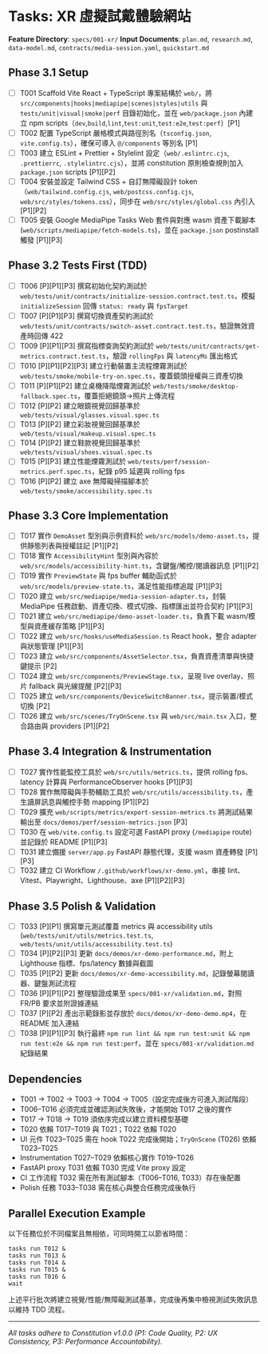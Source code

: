 # Tasks: XR 虛擬試戴體驗網站

**Feature Directory**: `specs/001-xr/`
**Input Documents**: `plan.md`, `research.md`, `data-model.md`, `contracts/media-session.yaml`, `quickstart.md`

## Phase 3.1 Setup
- [ ] T001 Scaffold Vite React + TypeScript 專案結構於 `web/`，將 `src/components|hooks|mediapipe|scenes|styles|utils` 與 `tests/unit|visual|smoke|perf` 目錄初始化，並在 `web/package.json` 內建立 npm scripts（`dev`,`build`,`lint`,`test:unit`,`test:e2e`,`test:perf`）[P1]
- [ ] T002 配置 TypeScript 嚴格模式與路徑別名（`tsconfig.json`, `vite.config.ts`），確保可導入 `@/components` 等別名 [P1]
- [ ] T003 建立 ESLint + Prettier + Stylelint 設定（`web/.eslintrc.cjs`, `.prettierrc`, `.stylelintrc.cjs`），並將 constitution 原則檢查規則加入 `package.json` scripts [P1][P2]
- [ ] T004 安裝並設定 Tailwind CSS + 自訂無障礙設計 token（`web/tailwind.config.cjs`, `web/postcss.config.cjs`, `web/src/styles/tokens.css`），同步在 `web/src/styles/global.css` 內引入 [P1][P2]
- [ ] T005 安裝 Google MediaPipe Tasks Web 套件與對應 wasm 資產下載腳本 (`web/scripts/mediapipe/fetch-models.ts`)，並在 `package.json` postinstall 觸發 [P1][P3]

## Phase 3.2 Tests First (TDD)
- [ ] T006 [P][P1][P3] 撰寫初始化契約測試於 `web/tests/unit/contracts/initialize-session.contract.test.ts`，模擬 `initializeSession` 回傳 `status: ready` 與 `fpsTarget`
- [ ] T007 [P][P1][P3] 撰寫切換資產契約測試於 `web/tests/unit/contracts/switch-asset.contract.test.ts`，驗證無效資產時回傳 422
- [ ] T009 [P][P1][P3] 撰寫指標查詢契約測試於 `web/tests/unit/contracts/get-metrics.contract.test.ts`，驗證 `rollingFps` 與 `latencyMs` 匯出格式
- [ ] T010 [P][P1][P2][P3] 建立行動裝置主流程煙霧測試於 `web/tests/smoke/mobile-try-on.spec.ts`，覆蓋鏡頭授權與三資產切換
- [ ] T011 [P][P1][P2] 建立桌機降階煙霧測試於 `web/tests/smoke/desktop-fallback.spec.ts`，覆蓋拒絕鏡頭→照片上傳流程
- [ ] T012 [P][P2] 建立眼鏡視覺回歸基準於 `web/tests/visual/glasses.visual.spec.ts`
- [ ] T013 [P][P2] 建立彩妝視覺回歸基準於 `web/tests/visual/makeup.visual.spec.ts`
- [ ] T014 [P][P2] 建立鞋款視覺回歸基準於 `web/tests/visual/shoes.visual.spec.ts`
- [ ] T015 [P][P3] 建立性能煙霧測試於 `web/tests/perf/session-metrics.perf.spec.ts`，紀錄 p95 延遲與 rolling fps
- [ ] T016 [P][P2] 建立 axe 無障礙掃描腳本於 `web/tests/smoke/accessibility.spec.ts`

## Phase 3.3 Core Implementation
- [ ] T017 實作 `DemoAsset` 型別與示例資料於 `web/src/models/demo-asset.ts`，提供靜態列表與授權註記 [P1][P2]
- [ ] T018 實作 `AccessibilityHint` 型別與內容於 `web/src/models/accessibility-hint.ts`，含鍵盤/觸控/閱讀器訊息 [P1][P2]
- [ ] T019 實作 `PreviewState` 與 fps buffer 輔助函式於 `web/src/models/preview-state.ts`，滿足性能指標追蹤 [P1][P3]
- [ ] T020 建立 `web/src/mediapipe/media-session-adapter.ts`，封裝 MediaPipe 任務啟動、資產切換、模式切換、指標匯出並符合契約 [P1][P3]
- [ ] T021 建立 `web/src/mediapipe/demo-asset-loader.ts`，負責下載 wasm/模型與資產緩存策略 [P1][P3]
- [ ] T022 建立 `web/src/hooks/useMediaSession.ts` React hook，整合 adapter 與狀態管理 [P1][P3]
- [ ] T023 建立 `web/src/components/AssetSelector.tsx`，負責資產清單與快捷鍵提示 [P2]
- [ ] T024 建立 `web/src/components/PreviewStage.tsx`，呈現 live overlay、照片 fallback 與光線提醒 [P2][P3]
- [ ] T025 建立 `web/src/components/DeviceSwitchBanner.tsx`，提示裝置/模式切換 [P2]
- [ ] T026 建立 `web/src/scenes/TryOnScene.tsx` 與 `web/src/main.tsx` 入口，整合路由與 providers [P1][P2]

## Phase 3.4 Integration & Instrumentation
- [ ] T027 實作性能監控工具於 `web/src/utils/metrics.ts`，提供 rolling fps、latency 計算與 PerformanceObserver hooks [P1][P3]
- [ ] T028 實作無障礙與手勢輔助工具於 `web/src/utils/accessibility.ts`，產生讀屏訊息與觸控手勢 mapping [P1][P2]
- [ ] T029 擴充 `web/scripts/metrics/export-session-metrics.ts` 將測試結果輸出至 `docs/demos/perf/session-metrics.json` [P3]
- [ ] T030 在 `web/vite.config.ts` 設定可選 FastAPI proxy (`/mediapipe` route) 並記錄於 README [P1][P3]
- [ ] T031 建立備援 `server/app.py` FastAPI 靜態代理，支援 wasm 資產轉發 [P1][P3]
- [ ] T032 建立 CI Workflow `/.github/workflows/xr-demo.yml`，串接 lint、Vitest、Playwright、Lighthouse、axe [P1][P2][P3]

## Phase 3.5 Polish & Validation
- [ ] T033 [P][P1] 撰寫單元測試覆蓋 metrics 與 accessibility utils (`web/tests/unit/utils/metrics.test.ts`, `web/tests/unit/utils/accessibility.test.ts`)
- [ ] T034 [P][P2][P3] 更新 `docs/demos/xr-demo-performance.md`，附上 Lighthouse 指標、fps/latency 數據與截圖
- [ ] T035 [P][P2] 更新 `docs/demos/xr-demo-accessibility.md`，記錄螢幕閱讀器、鍵盤測試流程
- [ ] T036 [P][P1][P2] 整理驗證成果至 `specs/001-xr/validation.md`，對照 FR/PB 要求並附證據連結
- [ ] T037 [P][P2] 產出示範錄影並存放於 `docs/demos/xr-demo-demo.mp4`，在 README 加入連結
- [ ] T038 [P][P1][P3] 執行最終 `npm run lint && npm run test:unit && npm run test:e2e && npm run test:perf`，並在 `specs/001-xr/validation.md` 紀錄結果

## Dependencies
- T001 → T002 → T003 → T004 → T005（設定完成後方可進入測試階段）
- T006–T016 必須完成並確認測試失敗後，才能開始 T017 之後的實作
- T017 → T018 → T019 須依序完成以建立資料模型基礎
- T020 依賴 T017–T019 與 T021；T022 依賴 T020
- UI 元件 T023–T025 需在 hook T022 完成後開始；`TryOnScene` (T026) 依賴 T023–T025
- Instrumentation T027–T029 依賴核心實作 T019–T026
- FastAPI proxy T031 依賴 T030 完成 Vite proxy 設定
- CI 工作流程 T032 需在所有測試腳本（T006–T016, T033）存在後配置
- Polish 任務 T033–T038 需在核心與整合任務完成後執行

## Parallel Execution Example
以下任務位於不同檔案且無相依，可同時開工以節省時間：
```
tasks run T012 &
tasks run T013 &
tasks run T014 &
tasks run T015 &
tasks run T016 &
wait
```
上述平行批次將建立視覺/性能/無障礙測試基準，完成後再集中檢視測試失敗訊息以維持 TDD 流程。

---
*All tasks adhere to Constitution v1.0.0 (P1: Code Quality, P2: UX Consistency, P3: Performance Accountability).*
